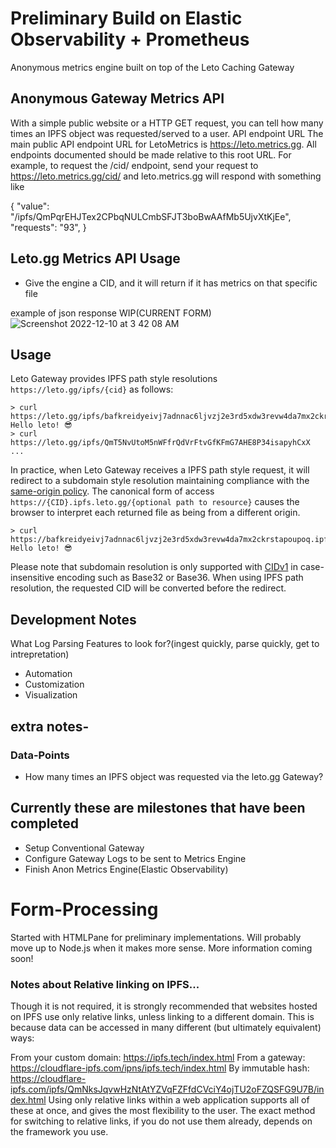 # Preliminary Build on Elastic Observability + Prometheus
 
  Anonymous metrics engine built on top of the Leto Caching Gateway
 
 ## Anonymous Gateway Metrics API 
 
With a simple public website or a HTTP GET request, you can tell how many times an IPFS object was requested/served to a user.
API endpoint URL
The main public API endpoint URL for LetoMetrics is https://leto.metrics.gg. All endpoints documented should be made relative to this root URL. 
For example, to request the /cid/ endpoint, send your request to 
https://leto.metrics.gg/cid/ and leto.metrics.gg will respond with something like

{ "value": "/ipfs/QmPqrEHJTex2CPbqNULCmbSFJT3boBwAAfMb5UjvXtKjEe",
"requests": "93", }

## Leto.gg Metrics API Usage
 
 - Give the engine a CID, and it will return if it has metrics on that specific file

example of json response WIP(CURRENT FORM)
![Screenshot 2022-12-10 at 3 42 08 AM](https://user-images.githubusercontent.com/30084404/206844865-488ff7d9-969c-44fe-9671-63e6d7140b38.png)

## Usage

Leto Gateway provides IPFS path style resolutions `https://leto.gg/ipfs/{cid}` as follows:

```
> curl https://leto.gg/ipfs/bafkreidyeivj7adnnac6ljvzj2e3rd5xdw3revw4da7mx2ckrstapoupoq
Hello leto! 😎
> curl https://leto.gg/ipfs/QmT5NvUtoM5nWFfrQdVrFtvGfKFmG7AHE8P34isapyhCxX
...
```

In practice, when Leto Gateway receives a IPFS path style request, it will redirect to a subdomain style resolution maintaining compliance with the [same-origin policy](https://en.wikipedia.org/wiki/Same-origin_policy). The canonical form of access `https://{CID}.ipfs.leto.gg/{optional path to resource}` causes the browser to interpret each returned file as being from a different origin.

```
> curl https://bafkreidyeivj7adnnac6ljvzj2e3rd5xdw3revw4da7mx2ckrstapoupoq.ipfs.leto.gg
Hello leto! 😎
```

Please note that subdomain resolution is only supported with [CIDv1](https://docs.ipfs.io/concepts/content-addressing/#identifier-formats) in case-insensitive encoding such as Base32 or Base36. When using IPFS path resolution, the requested CID will be converted before the redirect.


## Development Notes

 What Log Parsing Features to look for?(ingest quickly, parse quickly, get to intrepretation)
- Automation
- Customization
- Visualization

## extra notes- 


### Data-Points
- How many times an IPFS object was requested via the leto.gg Gateway?

## Currently these are milestones that have been completed
- Setup Conventional Gateway
- Configure Gateway Logs to be sent to Metrics Engine
- Finish Anon Metrics Engine(Elastic Observability)

# Form-Processing
Started with HTMLPane for preliminary implementations. Will probably move up to Node.js when it makes more sense. More information coming soon! 

### Notes about Relative linking on IPFS... 
Though it is not required, it is strongly recommended that websites hosted on IPFS use only relative links, unless linking to a different domain. This is because data can be accessed in many different (but ultimately equivalent) ways:

From your custom domain: https://ipfs.tech/index.html
From a gateway: https://cloudflare-ipfs.com/ipns/ipfs.tech/index.html
By immutable hash: https://cloudflare-ipfs.com/ipfs/QmNksJqvwHzNtAtYZVqFZFfdCVciY4ojTU2oFZQSFG9U7B/index.html
Using only relative links within a web application supports all of these at once, and gives the most flexibility to the user. The exact method for switching to relative links, if you do not use them already, depends on the framework you use.
